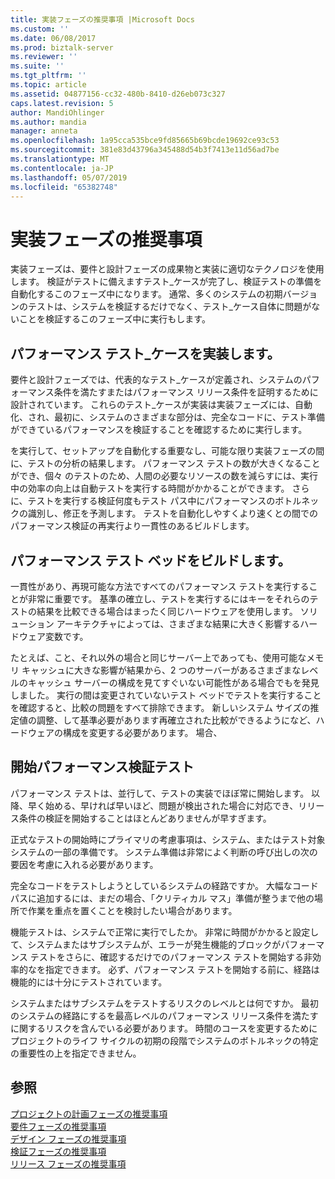```yaml
---
title: 実装フェーズの推奨事項 |Microsoft Docs
ms.custom: ''
ms.date: 06/08/2017
ms.prod: biztalk-server
ms.reviewer: ''
ms.suite: ''
ms.tgt_pltfrm: ''
ms.topic: article
ms.assetid: 04877156-cc32-480b-8410-d26eb073c327
caps.latest.revision: 5
author: MandiOhlinger
ms.author: mandia
manager: anneta
ms.openlocfilehash: 1a95cca535bce9fd85665b69bcde19692ce93c53
ms.sourcegitcommit: 381e83d43796a345488d54b3f7413e11d56ad7be
ms.translationtype: MT
ms.contentlocale: ja-JP
ms.lasthandoff: 05/07/2019
ms.locfileid: "65382748"
---
```

# <a name="implementation-phase-recommendations"></a>実装フェーズの推奨事項
実装フェーズは、要件と設計フェーズの成果物と実装に適切なテクノロジを使用します。 検証がテストに備えますテスト_ケースが完了し、検証テストの準備を自動化するこのフェーズ中になります。 通常、多くのシステムの初期バージョンのテストは、システムを検証するだけでなく、テスト_ケース自体に問題がないことを検証するこのフェーズ中に実行もします。  
  
## <a name="implement-performance-test-cases"></a>パフォーマンス テスト_ケースを実装します。  
 要件と設計フェーズでは、代表的なテスト_ケースが定義され、システムのパフォーマンス条件を満たすまたはパフォーマンス リリース条件を証明するために設計されています。 これらのテスト_ケースが実装は実装フェーズには、自動化、され、最初に、システムのさまざまな部分は、完全なコードに、テスト準備ができているパフォーマンスを検証することを確認するために実行します。  
  
 を実行して、セットアップを自動化する重要なし、可能な限り実装フェーズの間に、テストの分析の結果します。 パフォーマンス テストの数が大きくなることができ、個々 のテストのため、人間の必要なリソースの数を減らすには、実行中の効率の向上は自動テストを実行する時間がかかることができます。 さらに、テストを実行する検証何度もテスト パス中にパフォーマンスのボトルネックの識別し、修正を予測します。 テストを自動化しやすくより速くとの間でのパフォーマンス検証の再実行より一貫性のあるビルドします。  
  
## <a name="build-the-performance-test-bed"></a>パフォーマンス テスト ベッドをビルドします。  
 一貫性があり、再現可能な方法ですべてのパフォーマンス テストを実行することが非常に重要です。 基準の確立し、テストを実行するにはキーをそれらのテストの結果を比較できる場合はまったく同じハードウェアを使用します。 ソリューション アーキテクチャによっては、さまざまな結果に大きく影響するハードウェア変数です。  
  
 たとえば、こと、それ以外の場合と同じサーバー上であっても、使用可能なメモリ キャッシュに大きな影響が結果から、2 つのサーバーがあるさまざまなレベルのキャッシュ サーバーの構成を見てすぐいない可能性がある場合でもを発見しました。 実行の間は変更されていないテスト ベッドでテストを実行することを確認すると、比較の問題をすべて排除できます。 新しいシステム サイズの推定値の調整、して基準必要があります再確立された比較ができるようになど、ハードウェアの構成を変更する必要があります。 場合、  
  
## <a name="begin-performance-validation-testing"></a>開始パフォーマンス検証テスト  
 パフォーマンス テストは、並行して、テストの実装でほぼ常に開始します。  以降、早く始める、早ければ早いほど、問題が検出された場合に対応でき、リリース条件の検証を開始することはほとんどありませんが早すぎます。  
  
 正式なテストの開始時にプライマリの考慮事項は、システム、またはテスト対象システムの一部の準備です。 システム準備は非常によく判断の呼び出しの次の要因を考慮に入れる必要があります。  
  
 完全なコードをテストしようとしているシステムの経路ですか。 大幅なコード パスに追加するには、まだの場合、「クリティカル マス」準備が整うまで他の場所で作業を重点を置くことを検討したい場合があります。  
  
 機能テストは、システムで正常に実行でしたか。 非常に時間がかかると設定して、システムまたはサブシステムが、エラーが発生機能的ブロックがパフォーマンス テストをさらに、確認するだけでのパフォーマンス テストを開始する非効率的なを指定できます。 必ず、パフォーマンス テストを開始する前に、経路は機能的には十分にテストされています。  
  
 システムまたはサブシステムをテストするリスクのレベルとは何ですか。 最初のシステムの経路にするを最高レベルのパフォーマンス リリース条件を満たすに関するリスクを含んでいる必要があります。 時間のコースを変更するためにプロジェクトのライフ サイクルの初期の段階でシステムのボトルネックの特定の重要性の上を指定できません。  
  
## <a name="see-also"></a>参照  
 [プロジェクトの計画フェーズの推奨事項](../core/project-planning-recommendations-by-phase.md)   
 [要件フェーズの推奨事項](../core/requirements-phase-recommendations.md)   
 [デザイン フェーズの推奨事項](../core/design-phase-recommendations.md)   
 [検証フェーズの推奨事項](../core/verification-phase-recommendations.md)   
 [リリース フェーズの推奨事項](../core/release-phase-recommendations.md)